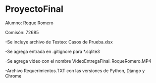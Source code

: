 # ProyectoFinal

Alumno: Roque Romero

Comisón: 72685

-Se incluye archivo de Testeo: Casos de Prueba.xlsx

-Se agrega entrada en .gitignore para *.sqlite3

-Se agrega video con el nombre VideoEntregaFinal_RoqueRomero.MP4

-Archivo Requerimientos.TXT con las versiones de Python, Django y Chrome



